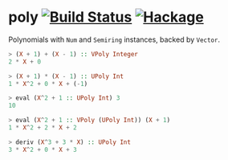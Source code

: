# poly [![Build Status](https://travis-ci.org/Bodigrim/poly.svg)](https://travis-ci.org/Bodigrim/poly) [![Hackage](http://img.shields.io/hackage/v/poly.svg)](https://hackage.haskell.org/package/poly)

Polynomials with `Num` and `Semiring` instances, backed by `Vector`.

```haskell
> (X + 1) + (X - 1) :: VPoly Integer
2 * X + 0

> (X + 1) * (X - 1) :: UPoly Int
1 * X^2 + 0 * X + (-1)

> eval (X^2 + 1 :: UPoly Int) 3
10

> eval (X^2 + 1 :: VPoly (UPoly Int)) (X + 1)
1 * X^2 + 2 * X + 2

> deriv (X^3 + 3 * X) :: UPoly Int
3 * X^2 + 0 * X + 3
```
